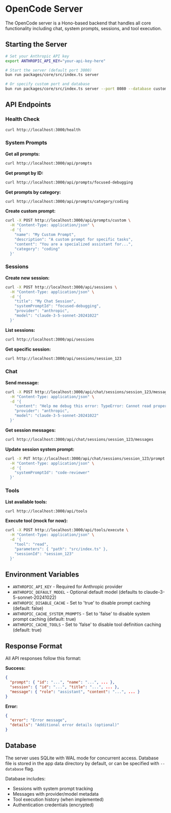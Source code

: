 # OpenCode Server

The OpenCode server is a Hono-based backend that handles all core functionality including chat, system prompts, sessions, and tool execution.

## Starting the Server

```bash
# Set your Anthropic API key
export ANTHROPIC_API_KEY="your-api-key-here"

# Start the server (default port 3000)
bun run packages/core/src/index.ts server

# Or specify custom port and database
bun run packages/core/src/index.ts server --port 8080 --database custom.db
```

## API Endpoints

### Health Check
```bash
curl http://localhost:3000/health
```

### System Prompts

**Get all prompts:**
```bash
curl http://localhost:3000/api/prompts
```

**Get prompt by ID:**
```bash
curl http://localhost:3000/api/prompts/focused-debugging
```

**Get prompts by category:**
```bash
curl http://localhost:3000/api/prompts/category/coding
```

**Create custom prompt:**
```bash
curl -X POST http://localhost:3000/api/prompts/custom \
  -H "Content-Type: application/json" \
  -d '{
    "name": "My Custom Prompt",
    "description": "A custom prompt for specific tasks",
    "content": "You are a specialized assistant for...",
    "category": "coding"
  }'
```

### Sessions

**Create new session:**
```bash
curl -X POST http://localhost:3000/api/sessions \
  -H "Content-Type: application/json" \
  -d '{
    "title": "My Chat Session",
    "systemPromptId": "focused-debugging",
    "provider": "anthropic",
    "model": "claude-3-5-sonnet-20241022"
  }'
```

**List sessions:**
```bash
curl http://localhost:3000/api/sessions
```

**Get specific session:**
```bash
curl http://localhost:3000/api/sessions/session_123
```

### Chat

**Send message:**
```bash
curl -X POST http://localhost:3000/api/chat/sessions/session_123/messages \
  -H "Content-Type: application/json" \
  -d '{
    "content": "Help me debug this error: TypeError: Cannot read property...",
    "provider": "anthropic",
    "model": "claude-3-5-sonnet-20241022"
  }'
```

**Get session messages:**
```bash
curl http://localhost:3000/api/chat/sessions/session_123/messages
```

**Update session system prompt:**
```bash
curl -X PUT http://localhost:3000/api/chat/sessions/session_123/prompt \
  -H "Content-Type: application/json" \
  -d '{
    "systemPromptId": "code-reviewer"
  }'
```

### Tools

**List available tools:**
```bash
curl http://localhost:3000/api/tools
```

**Execute tool (mock for now):**
```bash
curl -X POST http://localhost:3000/api/tools/execute \
  -H "Content-Type: application/json" \
  -d '{
    "tool": "read",
    "parameters": { "path": "src/index.ts" },
    "sessionId": "session_123"
  }'
```

## Environment Variables

- `ANTHROPIC_API_KEY` - Required for Anthropic provider
- `ANTHROPIC_DEFAULT_MODEL` - Optional default model (defaults to claude-3-5-sonnet-20241022)
- `ANTHROPIC_DISABLE_CACHE` - Set to 'true' to disable prompt caching (default: false)
- `ANTHROPIC_CACHE_SYSTEM_PROMPTS` - Set to 'false' to disable system prompt caching (default: true)
- `ANTHROPIC_CACHE_TOOLS` - Set to 'false' to disable tool definition caching (default: true)

## Response Format

All API responses follow this format:

**Success:**
```json
{
  "prompt": { "id": "...", "name": "...", ... },
  "session": { "id": "...", "title": "...", ... },
  "message": { "role": "assistant", "content": "...", ... }
}
```

**Error:**
```json
{
  "error": "Error message",
  "details": "Additional error details (optional)"
}
```

## Database

The server uses SQLite with WAL mode for concurrent access. Database file is stored in the app data directory by default, or can be specified with `--database` flag.

Database includes:
- Sessions with system prompt tracking
- Messages with provider/model metadata
- Tool execution history (when implemented)
- Authentication credentials (encrypted) 